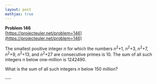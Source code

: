 ```yaml
---
layout: post
mathjax: true
---
```

**Problem 146**  
[https://projecteuler.net/problem=146](https://projecteuler.net/problem=146)

<p>The smallest positive integer <i>n</i> for which the numbers <i>n</i><sup>2</sup>+1, <i>n</i><sup>2</sup>+3, <i>n</i><sup>2</sup>+7, <i>n</i><sup>2</sup>+9, <i>n</i><sup>2</sup>+13, and <i>n</i><sup>2</sup>+27 are consecutive primes is 10. The sum of all such integers <i>n</i> below one-million is 1242490.</p>

<p>What is the sum of all such integers <i>n</i> below 150 million?</p>
---
